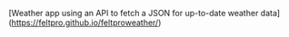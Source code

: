 [Weather app using an API to fetch a JSON for up-to-date weather data] (https://feltpro.github.io/feltproweather/)
